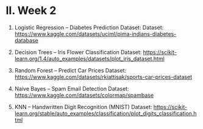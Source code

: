 # II. Week 2

1. Logistic Regression – Diabetes Prediction
Dataset: Dataset: <https://www.kaggle.com/datasets/uciml/pima-indians-diabetes-database>

2. Decision Trees – Iris Flower Classification
Dataset: <https://scikit-learn.org/1.4/auto_examples/datasets/plot_iris_dataset.html>

3. Random Forest – Predict Car Prices
Dataset: <https://www.kaggle.com/datasets/rkiattisak/sports-car-prices-dataset>

4. Naive Bayes – Spam Email Detection
Dataset: <https://www.kaggle.com/datasets/colormap/spambase>

5. KNN – Handwritten Digit Recognition (MNIST)
Dataset: <https://scikit-learn.org/stable/auto_examples/classification/plot_digits_classification.html>
